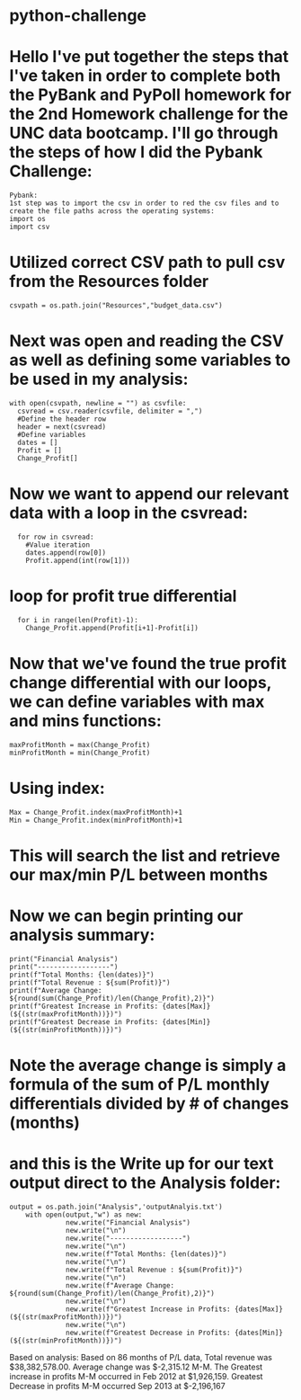 # python-challenge

# Hello I've put together the steps that I've taken in order to complete both the PyBank and PyPoll homework for the 2nd Homework challenge for the UNC data bootcamp.  I'll go through the steps of how I did the Pybank Challenge:

    Pybank:
    1st step was to import the csv in order to red the csv files and to create the file paths across the operating systems:
    import os
    import csv
    
   # Utilized correct CSV path to pull csv from the Resources folder
    csvpath = os.path.join("Resources","budget_data.csv")
    
   # Next was open and reading the CSV as well as defining some variables to be used in my analysis: 
    with open(csvpath, newline = "") as csvfile:
      csvread = csv.reader(csvfile, delimiter = ",") 
      #Define the header row 
      header = next(csvread) 
      #Define variables 
      dates = []
      Profit = []
      Change_Profit[]
      
   #  Now we want to append our relevant data with a loop in the csvread:
      for row in csvread:
        #Value iteration
        dates.append(row[0])
        Profit.append(int(row[1]))
   #  loop for profit true differential 
      for i in range(len(Profit)-1):
        Change_Profit.append(Profit[i+1]-Profit[i])
        
   # Now that we've found the true profit change differential with our loops, we can define variables with max and mins functions:
    maxProfitMonth = max(Change_Profit)
    minProfitMonth = min(Change_Profit) 
    
   # Using index: 
    Max = Change_Profit.index(maxProfitMonth)+1
    Min = Change_Profit.index(minProfitMonth)+1
    
  #  This will search the list and retrieve our max/min P/L between months
    
   # Now we can begin printing our analysis summary: 
    print("Financial Analysis")
    print("------------------")
    print(f"Total Months: {len(dates)}")
    print(f"Total Revenue : ${sum(Profit)}")
    print(f"Average Change: ${round(sum(Change_Profit)/len(Change_Profit),2)}") 
    print(f"Greatest Increase in Profits: {dates[Max]} (${(str(maxProfitMonth))})")
    print(f"Greatest Decrease in Profits: {dates[Min]} (${(str(minProfitMonth))})")
    
  #  Note the average change is simply a formula of the sum of P/L monthly differentials divided by # of changes (months) 
    
  #   and this is the Write up for our text output direct to the Analysis folder:
    output = os.path.join("Analysis",'outputAnalyis.txt')
        with open(output,"w") as new:
                  new.write("Financial Analysis")
                  new.write("\n")
                  new.write("------------------")
                  new.write("\n")
                  new.write(f"Total Months: {len(dates)}")
                  new.write("\n")
                  new.write(f"Total Revenue : ${sum(Profit)}")
                  new.write("\n")
                  new.write(f"Average Change: ${round(sum(Change_Profit)/len(Change_Profit),2)}")
                  new.write("\n")
                  new.write(f"Greatest Increase in Profits: {dates[Max]} (${(str(maxProfitMonth))})")
                  new.write("\n")
                  new.write(f"Greatest Decrease in Profits: {dates[Min]} (${(str(minProfitMonth))})")

Based on analysis: 
Based on 86 months of P/L data, Total revenue was $38,382,578.00.  Average change was $-2,315.12 M-M.  The Greatest increase in profits M-M occurred in Feb 2012 at $1,926,159.  Greatest Decrease in profits M-M occurred Sep 2013 at $-2,196,167
